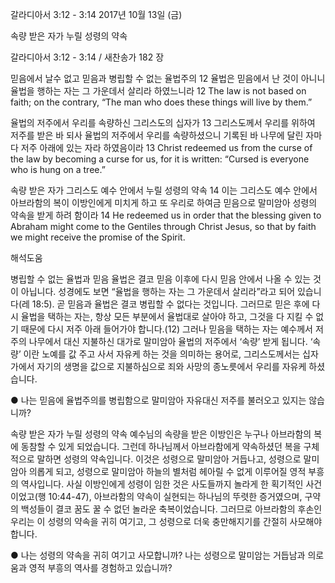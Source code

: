 갈라디아서 3:12 - 3:14 
2017년 10월 13일 (금)

속량 받은 자가 누릴 성령의 약속



갈라디아서 3:12 - 3:14 / 새찬송가 182 장


믿음에서 날수 없고 믿음과 병립할 수 없는 율법주의
12 율법은 믿음에서 난 것이 아니니 율법을 행하는 자는 그 가운데서 살리라 하였느니라
12 The law is not based on faith; on the contrary, “The man who does these things will live by them.”

율법의 저주에서 우리를 속량하신 그리스도의 십자가
13 그리스도께서 우리를 위하여 저주를 받은 바 되사 율법의 저주에서 우리를 속량하셨으니 기록된 바 나무에 달린 자마다 저주 아래에 있는 자라 하였음이라
13 Christ redeemed us from the curse of the law by becoming a curse for us, for it is written: “Cursed is everyone who is hung on a tree.”

속량 받은 자가 그리스도 예수 안에서 누릴 성령의 약속
14 이는 그리스도 예수 안에서 아브라함의 복이 이방인에게 미치게 하고 또 우리로 하여금 믿음으로 말미암아 성령의 약속을 받게 하려 함이라
14 He redeemed us in order that the blessing given to Abraham might come to the Gentiles through Christ Jesus, so that by faith we might receive the promise of the Spirit.

해석도움





병립할 수 없는 율법과 믿음
율법은 결코 믿음 이후에 다시 믿음 안에서 나올 수 있는 것이 아닙니다. 성경에도 보면 “율법을 행하는 자는 그 가운데서 살리라”라고 되어 있습니다(레 18:5). 곧 믿음과 율법은 결코 병립할 수 없다는 것입니다. 그러므로 믿은 후에 다시 율법을 택하는 자는, 항상 모든 부분에서 율법대로 살아야 하고, 그것을 다 지킬 수 없기 때문에 다시 저주 아래 들어가야 합니다.(12) 그러나 믿음을 택하는 자는 예수께서 저주의 나무에서 대신 지불하신 대가로 말미암아 율법의 저주에서 ‘속량’ 받게 됩니다. ‘속량’ 이란 노예를 값 주고 사서 자유케 하는 것을 의미하는 용어로, 그리스도께서는 십자가에서 자기의 생명을 값으로 지불하심으로 죄와 사망의 종노릇에서 우리를 자유케 하셨습니다.

● 나는 믿음에 율법주의를 병립함으로 말미암아 자유대신 저주를 불러오고 있지는 않습니까?

속량 받은 자가 누릴 성령의 약속
예수님의 속량을 받은 이방인은 누구나 아브라함의 복에 동참할 수 있게 되었습니다. 그런데 하나님께서 아브라함에게 약속하셨던 복을 구체적으로 말하면 성령의 약속입니다. 이것은 성령으로 말미암아 거듭나고, 성령으로 말미암아 의롭게 되고, 성령으로 말미암아 하늘의 별처럼 헤아릴 수 없게 이루어질 영적 부흥의 역사입니다. 사실 이방인에게 성령이 임한 것은 사도들까지 놀라게 한 획기적인 사건이었고(행 10:44-47), 아브라함의 약속이 실현되는 하나님의 뚜렷한 증거였으며, 구약의 백성들이 결코 꿈도 꿀 수 없던 놀라운 축복이었습니다. 그러므로 아브라함의 후손인 우리는 이 성령의 약속을 귀히 여기고, 그 성령으로 더욱 충만해지기를 간절히 사모해야 합니다.

● 나는 성령의 약속을 귀히 여기고 사모합니까? 나는 성령으로 말미암는 거듭남과 의로움과 영적 부흥의 역사를 경험하고 있습니까?